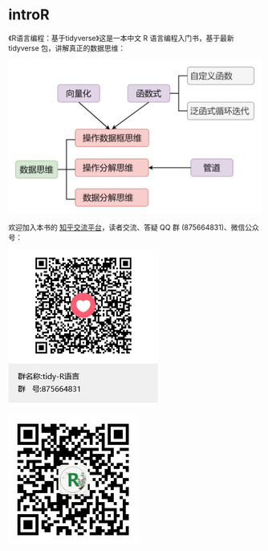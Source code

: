 # introR

《R语言编程：基于tidyverse》这是一本中文 R 语言编程入门书，基于最新 tidyverse 包，讲解真正的数据思维：

<img src="images\tidy-R-data-thinking.png" alt="tidy-R-data-thinking" style="zoom:80%;" />

欢迎加入本书的 [知乎交流平台](https://zhuanlan.zhihu.com/p/198185888)，读者交流、答疑 QQ 群 (875664831)、微信公众号：

![R-tidy QQ群](images/tidy-R-QQ.png)

<img src="images\tidy-R-wechat.png" alt="tidy-R-wechat" style="zoom:100%;" />
